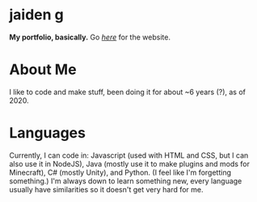 # jaiden g
**My portfolio, basically.**
Go [*here*](https://jaideng1.github.io) for the website.

# About Me

I like to code and make stuff, been doing it for about ~6 years (?), as of 2020.

# Languages

Currently, I can code in: Javascript (used with HTML and CSS, but I can also use it in NodeJS), Java (mostly use it to make plugins and mods for Minecraft), C# (mostly Unity), and Python. (I feel like I'm forgetting something.)
I'm always down to learn something new, every language usually have similarities so it doesn't get very hard for me.

